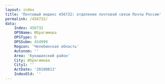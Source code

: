 ```yaml
---
layout: index
title: 'Почтовый индекс 456732: отделение почтовой связи Почты России'
permalink: /456732/
data:
    Index: 456732
    OPSName: Ибрагимова
    OPSType: О
    OPSSubm: 454999
    Region: 'Челябинская область'
    Autonom: ''
    Area: 'Кунашакский район'
    City: Ибрагимова
    City1: ''
    ActDate: '20180813'
    IndexOld: ''
---
```

